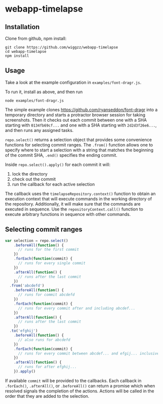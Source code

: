 # webapp-timelapse

## Installation

Clone from github, npm install:

```
git clone https://github.com/wiggzz/webapp-timelapse
cd webapp-timelapse
npm install
```

## Usage

Take a look at the example configuration in `examples/font-dragr.js`.

To run it, install as above, and then run

```
node examples/font-dragr.js
```

The simple example clones https://github.com/ryanseddon/font-dragr into a temporary directory and starts a protractor browser session for taking screenshots.  Then it checks out each commit between one with a SHA starting with `0134fb69cf...` and one with a SHA starting with `2d2d3f26e6...`, and then runs any assigned tasks.

`repo.select()` returns a selection object that provides some convenience functions for selecting commit ranges.  The `.from()` function allows one to specify where to start a selection with a string that matches the beginning of the commit SHA, `.end()` specifies the ending commit.

Inside `repo.select().apply()` for each commit it will:

1. lock the directory
2. check out the commit
3. run the callback for each active selection

The callback uses the `timelapseRepository.context()` function to obtain an execution context that will execute commands in the working directory of the repository.  Additionally, it will make sure that the commands are executed in sequence.  Use the `repositoryContext.call()` function to execute arbitrary functions in sequence with other commands.

## Selecting commit ranges

```javascript
var selection = repo.select()
    .beforeAll(function() {
      // runs for the first commit
    })
    .forEach(function(commit) {
      // runs for every single commit
    })
    .afterAll(function() {
      // runs after the last commit
    })
  .from('abcdefd')
    .beforeAll(function() {
      // runs for commit abcdefd
    })
    .forEach(function(commit) {
      // runs for every commit after and including abcdef...
    })
    .afterAll(function() {
      // runs after the last commit
    })
  .to('efghij')
    .beforeAll(function() {
      // also runs for abcdefd
    })
    .forEach(function(commit) {
      // runs for every commit between abcdef... and efgij... inclusive
    })
    .afterAll(function() {
      // runs for after efghij...
    }).apply()
```

If available `commit` will be provided to the callbacks.  Each callback in `.forEach()`, `.afterAll()`, or `.beforeAll()` can return a promise which when resolved signals the completion of the actions.  Actions will be called in the order that they are added to the selection.

